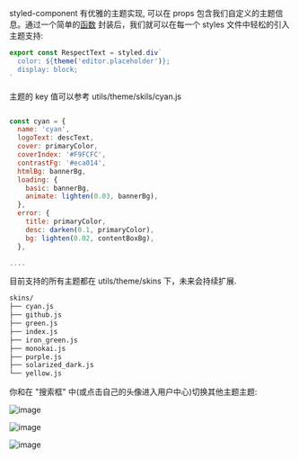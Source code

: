 styled-component 有优雅的主题实现, 可以在 props 包含我们自定义的主题信息。通过一个简单的[函数](https://github.com/coderplanets/coderplanets_web/blob/dev/utils/themes/index.js#L25) 封装后，我们就可以在每一个 styles 文件中轻松的引入主题支持:

```js
export const RespectText = styled.div`
  color: ${theme('editor.placeholder')};
  display: block;
`
```

主题的 key 值可以参考 utils/theme/skils/cyan.js

```js

const cyan = {
  name: 'cyan',
  logoText: descText,
  cover: primaryColor,
  coverIndex: '#F9FCFC',
  contrastFg: '#eca014',
  htmlBg: bannerBg,
  loading: {
    basic: bannerBg,
    animate: lighten(0.03, bannerBg),
  },
  error: {
    title: primaryColor,
    desc: darken(0.1, primaryColor),
    bg: lighten(0.02, contentBoxBg),
  },

....

```

目前支持的所有主题都在 utils/theme/skins 下，未来会持续扩展.

```bash
skins/
├── cyan.js
├── github.js
├── green.js
├── index.js
├── iron_green.js
├── monokai.js
├── purple.js
├── solarized_dark.js
└── yellow.js
```

你和在 "搜索框" 中(或点击自己的头像进入用户中心)切换其他主题主题:

![image](https://user-images.githubusercontent.com/6184465/51956903-69c03d00-2484-11e9-9c2a-b8ae844b5b3f.png)

![image](https://user-images.githubusercontent.com/6184465/51957049-fc60dc00-2484-11e9-89cf-ca3f56b07c34.png)

![image](https://user-images.githubusercontent.com/6184465/51956956-a2f8ad00-2484-11e9-9546-e73a75d9fb5f.png)
